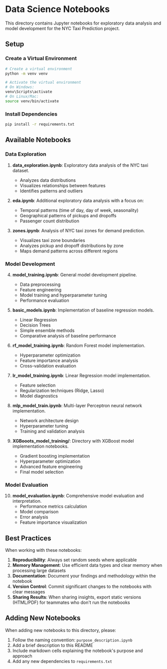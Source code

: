 # Data Science Notebooks

This directory contains Jupyter notebooks for exploratory data analysis and model development for the NYC Taxi Prediction project.

## Setup

### Create a Virtual Environment

```bash
# Create a virtual environment
python -m venv venv

# Activate the virtual environment
# On Windows:
venv\Scripts\activate
# On Linux/Mac:
source venv/bin/activate
```

### Install Dependencies

```bash
pip install -r requirements.txt
```

## Available Notebooks

### Data Exploration

1. **data_exploration.ipynb**: Exploratory data analysis of the NYC taxi dataset.
   - Analyzes data distributions
   - Visualizes relationships between features
   - Identifies patterns and outliers

2. **eda.ipynb**: Additional exploratory data analysis with a focus on:
   - Temporal patterns (time of day, day of week, seasonality)
   - Geographical patterns of pickups and dropoffs
   - Passenger count distribution

3. **zones.ipynb**: Analysis of NYC taxi zones for demand prediction.
   - Visualizes taxi zone boundaries
   - Analyzes pickup and dropoff distributions by zone
   - Maps demand patterns across different regions

### Model Development

4. **model_training.ipynb**: General model development pipeline.
   - Data preprocessing
   - Feature engineering
   - Model training and hyperparameter tuning
   - Performance evaluation

5. **basic_models.ipynb**: Implementation of baseline regression models.
   - Linear Regression
   - Decision Trees
   - Simple ensemble methods
   - Comparative analysis of baseline performance

6. **rf_model_training.ipynb**: Random Forest model implementation.
   - Hyperparameter optimization
   - Feature importance analysis
   - Cross-validation evaluation

7. **lr_model_training.ipynb**: Linear Regression model implementation.
   - Feature selection
   - Regularization techniques (Ridge, Lasso)
   - Model diagnostics

8. **mlp_model_train.ipynb**: Multi-layer Perceptron neural network implementation.
   - Network architecture design
   - Hyperparameter tuning
   - Training and validation analysis

9. **XGBooots_model_training/**: Directory with XGBoost model implementation notebooks.
   - Gradient boosting implementation
   - Hyperparameter optimization
   - Advanced feature engineering
   - Final model selection

### Model Evaluation

10. **model_evaluation.ipynb**: Comprehensive model evaluation and interpretation.
    - Performance metrics calculation
    - Model comparison
    - Error analysis
    - Feature importance visualization

## Best Practices

When working with these notebooks:

1. **Reproducibility**: Always set random seeds where applicable
2. **Memory Management**: Use efficient data types and clear memory when processing large datasets
3. **Documentation**: Document your findings and methodology within the notebook
4. **Version Control**: Commit significant changes to the notebooks with clear messages
5. **Sharing Results**: When sharing insights, export static versions (HTML/PDF) for teammates who don't run the notebooks

## Adding New Notebooks

When adding new notebooks to this directory, please:

1. Follow the naming convention: `purpose_description.ipynb`
2. Add a brief description to this README
3. Include markdown cells explaining the notebook's purpose and approach
4. Add any new dependencies to `requirements.txt` 